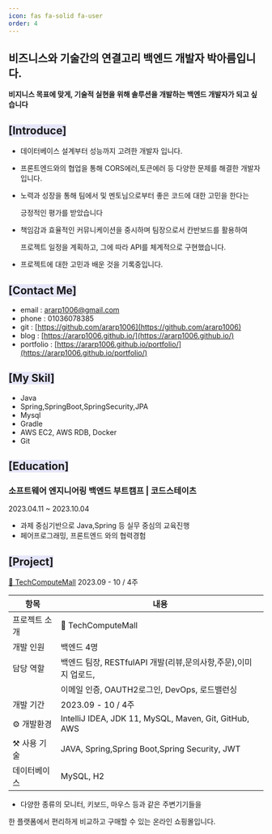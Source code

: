 ```yaml
---
icon: fas fa-solid fa-user
order: 4
---
```


## **비즈니스와 기술간의 연결고리 백엔드 개발자 박아름입니다.**
**비지니스 목표에 맞게, 기술적 실현을 위해 솔루션을 개발하는 백엔드 개발자가 되고 싶습니다**

## <span style = 'background-color: #E6E6FA'>**[Introduce]**</span>

- 데이터베이스 설계부터 성능까지 고려한 개발자 입니다.

- 프론트엔드와의 협업을 통해 CORS에러,토큰에러 등 다양한 문제를 해결한 개발자 입니다.

-  노력과 성장을 통해 팀에서 및 멘토님으로부터 좋은 코드에 대한 고민을 한다는

    긍정적인 평가를 받았습니다

- 책임감과 효율적인 커뮤니케이션을 중시하며 팀장으로서 칸반보드를 활용하여 

    프로젝트 일정을 계획하고, 그에 따라 API를 체계적으로 구현했습니다.

- 프로젝트에 대한 고민과 배운 것을 기록중입니다.
 


##  <span style = 'background-color: #E6E6FA'>**[Contact Me]**</span>
-  email : [ararp1006@gmail.com](mailto:ararp@gmail.com)
- phone  : 01036078385
- git : [https://github.com/ararp1006](https://github.com/ararp1006)
- blog : [https://ararp1006.github.io/](https://ararp1006.github.io/)
- portfolio : [https://ararp1006.github.io/portfolio/](https://ararp1006.github.io/portfolio/)

##  <span style = 'background-color: #E6E6FA'> **[My Skil]**
- Java
- Spring,SpringBoot,SpringSecurity,JPA
- Mysql
- Gradle
- AWS EC2, AWS RDB, Docker
- Git


##   <span style = 'background-color: #E6E6FA'> **[Education]**</span>
###  **소프트웨어 엔지니어링 백엔드 부트캠프 | 코드스테이츠** 
2023.04.11 ~ 2023.10.04 
- 과제 중심기반으로 Java,Spring 등 실무 중심의 교육진행
- 페어프로그래밍, 프론트엔드 와의 협력경험


##   <span style = 'background-color: #E6E6FA'>**[Project]**</span>

[ 🛒 TechComputeMall](https://ararp1006.github.io/portfolio/)
2023.09 - 10 / 4주

| 항목 | 내용 |
| --- | --- |
| 프로젝트 소개 | 🛒 TechComputeMall|
| 개발 인원 | 백엔드 4명 |
| 담당 역할 | 백엔드 팀장, RESTfulAPI 개발(리뷰,문의사항,주문),이미지 업로드, 
|           | 이메일 인증, OAUTH2로그인, DevOps, 로드밸런싱  |
| 개발 기간 | 2023.09 - 10 / 4주  |
| ⚙️ 개발환경 | IntelliJ IDEA, JDK 11, MySQL, Maven, Git, GitHub, AWS|
| ⚒️ 사용 기술 | JAVA, Spring,Spring Boot,Spring Security, JWT |
| 데이터베이스 | MySQL, H2 |


- 다양한 종류의 모니터, 키보드, 마우스 등과 같은 주변기기들을 

 한 플랫폼에서 편리하게 비교하고 구매할 수 있는 온라인 쇼핑몰입니다.